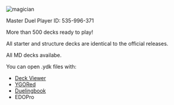 ![magician](http://i.epvpimg.com/31Gpaab.png)

Master Duel Player ID: 535-996-371

More than 500 decks ready to play!

All starter and structure decks are identical to the official releases. 

All MD decks availabe.

You can open .ydk files with:

 - [Deck Viewer](https://yugiohdeck.github.io/)
 - [YGORed](https://ygored.com/builder)
 - [Duelingbook](https://www.duelingbook.com/)
 - EDOPro